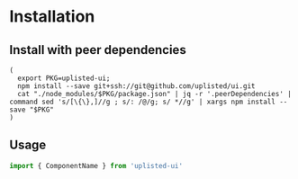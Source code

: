 # Installation

## Install with peer dependencies
```
(
  export PKG=uplisted-ui;
  npm install --save git+ssh://git@github.com/uplisted/ui.git
  cat "./node_modules/$PKG/package.json" | jq -r '.peerDependencies' | command sed 's/[\{\},]//g ; s/: /@/g; s/ *//g' | xargs npm install --save "$PKG"
)
```

## Usage 
```jsx harmony
import { ComponentName } from 'uplisted-ui'
```
